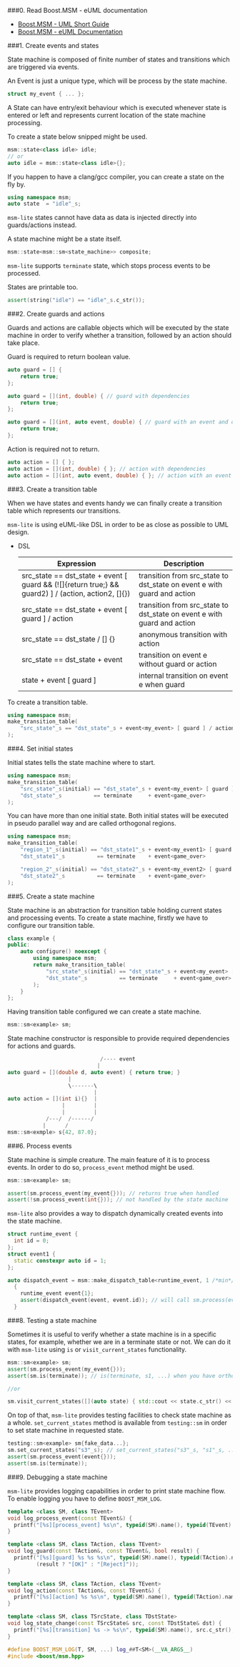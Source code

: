 ###0. Read Boost.MSM - eUML documentation
* [Boost.MSM - UML Short Guide](http://www.boost.org/doc/libs/1_60_0/libs/msm/doc/HTML/ch02.html)
* [Boost.MSM - eUML Documentation](http://www.boost.org/doc/libs/1_60_0/libs/msm/doc/HTML/ch03s04.html)

###1. Create events and states

State machine is composed of finite number of states and transitions which are triggered via events.

An Event is just a unique type, which will be process by the state machine.

```cpp
struct my_event { ... };
```

A State can have entry/exit behaviour which is executed whenever state is entered or left and
represents current location of the state machine processing.

To create a state below snipped might be used.

```cpp
msm::state<class idle> idle;
// or
auto idle = msm::state<class idle>{};
```

If you happen to have a clang/gcc compiler, you can create a state on the fly by.

```cpp
using namespace msm;
auto state  = "idle"_s;
```

`msm-lite` states cannot have data as data is injected directly into guards/actions instead.

A state machine might be a state itself.

```cpp
msm::state<msm::sm<state_machine>> composite;
```

`msm-lite` supports `terminate` state, which stops process events to be processed.

States are printable too.

```cpp
assert(string("idle") == "idle"_s.c_str());
```

###2. Create guards and actions

Guards and actions are callable objects which will be executed by the state machine in order to verify whether a transition, followed by an action should take place.

Guard is required to return boolean value.
```cpp
auto guard = [] {
	return true;
};

auto guard = [](int, double) { // guard with dependencies
	return true;
};

auto guard = [](int, auto event, double) { // guard with an event and dependencies
	return true;
};
```

Action is required not to return.
```cpp
auto action = [] { };
auto action = [](int, double) { }; // action with dependencies
auto action = [](int, auto event, double) { }; // action with an event and dependencies
```

###3. Create a transition table

When we have states and events handy we can finally create a transition table which represents
our transitions.

`msm-lite` is using eUML-like DSL in order to be as close as possible to UML design.

* DSL

    | Expression | Description |
    |------------|-------------|
    | src\_state == dst\_state + event<e> [ guard && (![]{return true;} && guard2) ] / (action, action2, []{}) | transition from src\_state to dst\_state on event e with guard and action |
    | src\_state == dst\_state + event<e> [ guard ] / action | transition from src\_state to dst\_state on event e with guard and action |
    | src\_state == dst\_state / [] {} | anonymous transition with action |
    | src\_state == dst\_state + event<e> | transition on event e without guard or action |
    | state + event<e> [ guard ] | internal transition on event e when guard |

To create a transition table.

```cpp
using namespace msm;
make_transition_table(
	"src_state"_s == "dst_state"_s + event<my_event> [ guard ] / action
);
```

###4. Set initial states

Initial states tells the state machine where to start.

```cpp
using namespace msm;
make_transition_table(
	"src_state"_s(initial) == "dst_state"_s + event<my_event> [ guard ] / action,
	"dst_state"_s          == terminate     + event<game_over>
);
```

You can have more than one initial state. Both initial states will be executed in pseudo parallel way
and are called orthogonal regions.

```cpp
using namespace msm;
make_transition_table(
	"region_1"_s(initial) == "dst_state1"_s + event<my_event1> [ guard ] / action,
	"dst_state1"_s          == terminate    + event<game_over>

	"region_2"_s(initial) == "dst_state2"_s + event<my_event2> [ guard ] / action,
	"dst_state2"_s          == terminate    + event<game_over>
);
```

###5. Create a state machine

State machine is an abstraction for transition table holding current states and processing events.
To create a state machine, firstly we have to configure our transition table.

```cpp
class example {
public:
	auto configure() noexcept {
		using namespace msm;
		return make_transition_table(
			"src_state"_s(initial) == "dst_state"_s + event<my_event> [ guard ] / action,
			"dst_state"_s          == terminate     + event<game_over>
		);
	}
};
```

Having transition table configured we can create a state machine.

```cpp
msm::sm<example> sm;
```

State machine constructor is responsible to provide required dependencies for actions and guards.

```cpp
                             /---- event
                            |
auto guard = [](double d, auto event) { return true; }
                   |
                   \-------\
                           |
auto action = [](int i){}  |
                 |         |
                 |         |
            /---/  /------/
           |      /
msm::sm<exmple> s{42, 87.0};
```

###6. Process events

State machine is simple creature. The main feature of it is to process events.
In order to do so, `process_event` method might be used.

```cpp
msm::sm<example> sm;

assert(sm.process_event(my_event{})); // returns true when handled
assert(!sm.process_event(int{})); // not handled by the state machine
```

`msm-lite` also provides a way to dispatch dynamically created events into the state machine.

```cpp
struct runtime_event {
  int id = 0;
};
struct event1 {
  static constexpr auto id = 1;
};

auto dispatch_event = msm::make_dispatch_table<runtime_event, 1 /*min*/, 5 /*max*/>(sm);
  {
    runtime_event event{1};
    assert(dispatch_event(event, event.id)); // will call sm.process(event1{});
  }
```

###8. Testing a state machine

Sometimes it is useful to verify whether a state machine is in a specific states, for example, whether
we are in a terminate state or not. We can do it with `msm-lite` using `is` or `visit_current_states`
functionality.

```cpp
msm::sm<example> sm;
assert(sm.process_event(my_event{}));
assert(sm.is(terminate)); // is(terminate, s1, ...) when you have orthogonal regions

//or

sm.visit_current_states([](auto state) { std::cout << state.c_str() << std::endl; });
```

On top of that, `msm-lite` provides testing facilities to check state machine as a whole.
`set_current_states` method is available from `testing::sm` in order to set state machine
in requested state.

```cpp
testing::sm<example> sm{fake_data...};
sm.set_current_states("s3"_s); // set_current_states("s3"_s, "s1"_s, ...) for orthogonal regions
assert(sm.process_event(event{}));
assert(sm.is(terminate));
```

###9. Debugging a state machine

`msm-lite` provides logging capabilities in order to print state machine flow.
To enable logging you have to define `BOOST_MSM_LOG`.

```cpp
template <class SM, class TEvent>
void log_process_event(const TEvent&) {
  printf("[%s][process_event] %s\n", typeid(SM).name(), typeid(TEvent).name());
}

template <class SM, class TAction, class TEvent>
void log_guard(const TAction&, const TEvent&, bool result) {
  printf("[%s][guard] %s %s %s\n", typeid(SM).name(), typeid(TAction).name(), typeid(TEvent).name(),
         (result ? "[OK]" : "[Reject]"));
}

template <class SM, class TAction, class TEvent>
void log_action(const TAction&, const TEvent&) {
  printf("[%s][action] %s %s\n", typeid(SM).name(), typeid(TAction).name(), typeid(TEvent).name());
}

template <class SM, class TSrcState, class TDstState>
void log_state_change(const TSrcState& src, const TDstState& dst) {
  printf("[%s][transition] %s -> %s\n", typeid(SM).name(), src.c_str(), dst.c_str());
}

#define BOOST_MSM_LOG(T, SM, ...) log_##T<SM>(__VA_ARGS__)
#include <boost/msm.hpp>
```

